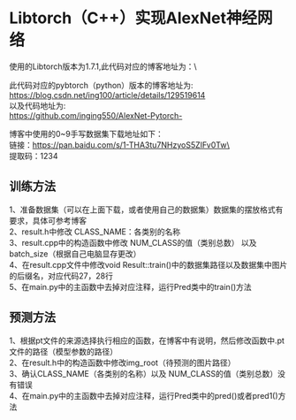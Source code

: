 # Libtorch（C++）实现AlexNet神经网络
使用的Libtorch版本为1.7.1,此代码对应的博客地址为：\

此代码对应的pybtorch（python）版本的博客地址为: \
https://blog.csdn.net/ing100/article/details/129519614 \
以及代码地址为:\
https://github.com/inging550/AlexNet-Pytorch-

博客中使用的0~9手写数据集下载地址如下：\
链接：https://pan.baidu.com/s/1-THA3tu7NHzyoS5ZIFv0Tw\ \
提取码：1234

## 训练方法
1、准备数据集（可以在上面下载，或者使用自己的数据集）数据集的摆放格式有要求，具体可参考博客\
2、result.h中修改 CLASS_NAME：各类别的名称 \
3、result.cpp中的构造函数中修改 NUM_CLASS的值（类别总数） 以及batch_size（根据自己电脑显存更改）\
4、在result.cpp文件中修改void Result::train()中的数据集路径以及数据集中图片的后缀名，对应代码27，28行 \
5、在main.py中的主函数中去掉对应注释，运行Pred类中的train()方法

## 预测方法
1、根据pt文件的来源选择执行相应的函数，在博客中有说明，然后修改函数中.pt文件的路径（模型参数的路径） \
2、在result.h中的构造函数中修改img_root（待预测的图片路径）\
3、确认CLASS_NAME（各类别的名称）以及 NUM_CLASS的值（类别总数）没有错误\
4、在main.py中的主函数中去掉对应注释，运行Pred类中的pred()或者pred1()方法
